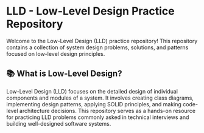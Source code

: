 # LLD - Low-Level Design Practice Repository

Welcome to the Low-Level Design (LLD) practice repository! This repository contains a collection of system design problems, solutions, and patterns focused on low-level design principles.

## 📚 What is Low-Level Design?

Low-Level Design (LLD) focuses on the detailed design of individual components and modules of a system. It involves creating class diagrams, implementing design patterns, applying SOLID principles, and making code-level architecture decisions. This repository serves as a hands-on resource for practicing LLD problems commonly asked in technical interviews and building well-designed software systems.